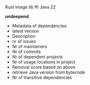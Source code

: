 Rust image lib ffi Java 22

**undeepend**
- Metadata of dependencies:
- latest version
- Description
- nr of issues
- Nr of maintainers
- Nr of commits
- Nr of dependent projects
- Nr of usage locations in project
- Removal score based on above
- retrieve Java version from bytecode
- Nr of transitive dependencies